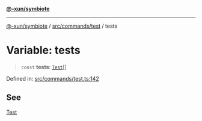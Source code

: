 [**@-xun/symbiote**](../../../../README.md)

***

[@-xun/symbiote](../../../../README.md) / [src/commands/test](../README.md) / tests

# Variable: tests

> `const` **tests**: [`Test`](../enumerations/Test.md)[]

Defined in: [src/commands/test.ts:142](https://github.com/Xunnamius/symbiote/blob/090a7857a95973f8ad6febe2e79edda5e1f32856/src/commands/test.ts#L142)

## See

[Test](../enumerations/Test.md)
